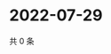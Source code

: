 # 2022-07-29

共 0 条

<!-- BEGIN WEIBO -->
<!-- 最后更新时间 Fri Jul 29 2022 07:17:46 GMT+0800 (China Standard Time) -->

<!-- END WEIBO -->
